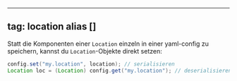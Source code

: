 
---
tag: location
alias []
---

Statt die Komponenten einer `Location` einzeln in einer yaml-config zu speichern, kannst du `Location`-Objekte direkt setzen:
```java
config.set("my.location", location); // serialisieren
Location loc = (Location) config.get("my.location"); // deserialisieren
```
